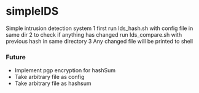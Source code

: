 # simpleIDS
Simple intrusion detection system
1 first run Ids_hash.sh with config file in same dir
2 to check if anything has changed run Ids_compare.sh with previous hash in same directory
3 Any changed file will be printed to shell

### Future
* Implement pgp encryption for hashSum
* Take arbitrary file as config
* Take arbitrary file as hashsum
